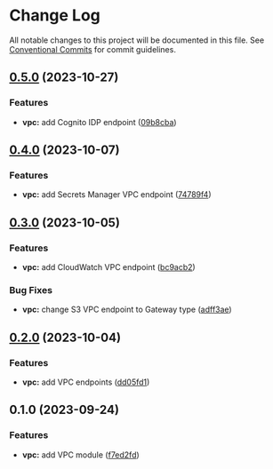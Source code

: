 # Change Log

All notable changes to this project will be documented in this file.
See [Conventional Commits](https://conventionalcommits.org) for commit guidelines.

## [0.5.0](https://github.com/aldra-consulting/infrastructure-modules/compare/vpc@0.4.0...vpc@0.5.0) (2023-10-27)


### Features

* **vpc:** add Cognito IDP endpoint ([09b8cba](https://github.com/aldra-consulting/infrastructure-modules/commit/09b8cba9262ad03c5399cc1c4221d1a3637b1355))



## [0.4.0](https://github.com/aldra-consulting/infrastructure-modules/compare/vpc@0.3.0...vpc@0.4.0) (2023-10-07)


### Features

* **vpc:** add Secrets Manager VPC endpoint ([74789f4](https://github.com/aldra-consulting/infrastructure-modules/commit/74789f466e5e83ad5eeb955f7077cc24c7ccec79))



## [0.3.0](https://github.com/aldra-consulting/infrastructure-modules/compare/vpc@0.2.0...vpc@0.3.0) (2023-10-05)


### Features

* **vpc:** add CloudWatch VPC endpoint ([bc9acb2](https://github.com/aldra-consulting/infrastructure-modules/commit/bc9acb2d025a01b13404f7159e398c61e5b6f4d6))


### Bug Fixes

* **vpc:** change S3 VPC endpoint to Gateway type ([adff3ae](https://github.com/aldra-consulting/infrastructure-modules/commit/adff3ae29271e53d099a93d03e48f302968103ac))



## [0.2.0](https://github.com/aldra-consulting/infrastructure-modules/compare/vpc@0.1.0...vpc@0.2.0) (2023-10-04)


### Features

* **vpc:** add VPC endpoints ([dd05fd1](https://github.com/aldra-consulting/infrastructure-modules/commit/dd05fd17875ad8f31f005468aaf772d031af4f8e))



## 0.1.0 (2023-09-24)


### Features

* **vpc:** add VPC module ([f7ed2fd](https://github.com/aldra-consulting/infrastructure-modules/commit/f7ed2fdcfb88b93280b7131b7331126d51b39a4b))
